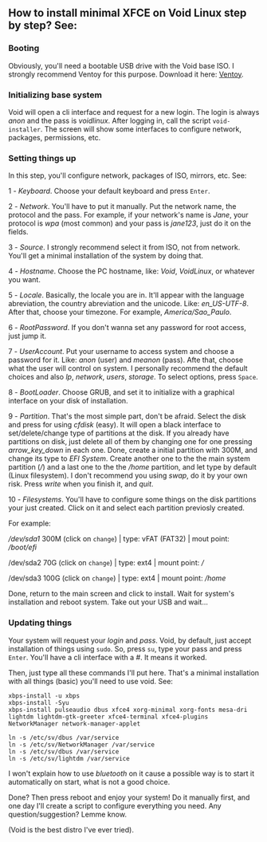 ## How to install minimal XFCE on Void Linux step by step? See:

### Booting
Obviously, you'll need a bootable USB drive with the Void base ISO. I strongly recommend Ventoy for this purpose. Download it here: [Ventoy](https://github.com/ventoy/Ventoy). 

### Initializing base system
Void will open a cli interface and request for a new login. The login is always _anon_ and the pass is _voidlinux_. After logging in, call the script `void-installer`. The screen will show some interfaces to configure network, packages, permissions, etc.

### Setting things up
In this step, you'll configure network, packages of ISO, mirrors, etc. See:

1 - _Keyboard_. Choose your default keyboard and press `Enter`. 

2 - _Network_. You'll have to put it manually. Put the network name, the protocol and the pass. For example, if your network's name is _Jane_, your protocol is _wpa_ (most common) and your pass is _jane123_, just do it on the fields. 

3 - _Source_. I strongly recommend select it from ISO, not from network. You'll get a minimal installation of the system by doing that.

4 - _Hostname_. Choose the PC hostname, like: _Void_, _VoidLinux_, or whatever you want. 

5 - _Locale_. Basically, the locale you are in. It'll appear with the language abreviation, the country abreviation and the unicode. Like: _en_US-UTF-8_. After that, choose your timezone. For example, _America/Sao_Paulo_. 

6 - _RootPassword_. If you don't wanna set any password for root access, just jump it. 

7 - _UserAccount_. Put your username to access system and choose a password for it. Like: _anon_ (user) and _meanon_ (pass). Afte that, choose what the user will control on system. I personally recommend the default choices and also _lp_, _network_, _users_, _storage_. To select options, press `Space`.  

8 - _BootLoader_. Choose GRUB, and set it to initialize with a graphical interface on your disk of installation. 

9 - _Partition_. That's the most simple part, don't be afraid. Select the disk and press for using _cfdisk_ (easy). It will open a black interface to set/delete/change type of partitions at the disk. If you already have partitions on disk, just delete all of them by changing one for one pressing _arrow_key_down_ in each one. Done, create a initial partition with 300M, and change its type to _EFI System_. Create another one to the the main system partition (_/_) and a last one to the the _/home_ partition, and let type by default (Linux filesystem). I don't recommend you using _swap_, do it by your own risk. Press _write_ when you finish it, and _quit_. 

10 - _Filesystems_. You'll have to configure some things on the disk partitions your just created. Click on it and select each partition previosly created. 

For example: 

_/dev/sda1_ 300M (click on `change`) |
type: vFAT (FAT32) |
mout point: _/boot/efi_

/dev/sda2 70G (click on `change`) |
type: ext4 |
mount point: _/_

/dev/sda3 100G (click on `change`) |
type: ext4 |
mount point: _/home_

Done, return to the main screen and click to install. Wait for system's installation and reboot system. Take out your USB and wait...

### Updating things

Your system will request your _login_ and _pass_. Void, by default, just accept installation of things using `sudo`. So, press `su`, type your pass and press `Enter`. You'll have a cli interface with a _#_. It means it worked. 

Then, just type all these commands I'll put here. That's a minimal installation with all things (basic) you'll need to use void. See:

```
xbps-install -u xbps 
xbps-install -Syu
xbps-install pulseaudio dbus xfce4 xorg-minimal xorg-fonts mesa-dri lightdm lightdm-gtk-greeter xfce4-terminal xfce4-plugins NetworkManager network-manager-applet

ln -s /etc/sv/dbus /var/service
ln -s /etc/sv/NetworkManager /var/service
ln -s /etc/sv/dbus /var/service
ln -s /etc/sv/lightdm /var/service
```
I won't explain how to use _bluetooth_ on it cause a possible way is to start it automatically on start, what is not a good choice. 

Done? Then press reboot and enjoy your system! Do it manually first, and one day I'll create a script to configure everything you need. Any question/suggestion? Lemme know. 

(Void is the best distro I've ever tried). 
